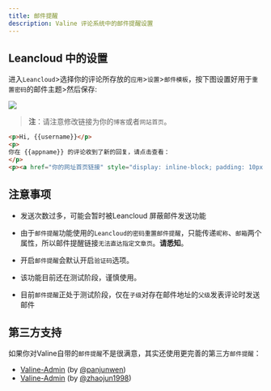 ```yaml
---
title: 邮件提醒
description: Valine 评论系统中的邮件提醒设置
---
```


## Leancloud 中的设置

进入`Leancloud`>选择你的评论所存放的`应用`>`设置`>`邮件模板`，按下图设置好用于`重置密码`的邮件主题>然后保存:

![](https://ws1.sinaimg.cn/large/006qRazegy1fiht7mk8cqj311y0di0uj.jpg)

> **注**：请注意修改链接为你的`博客`或者`网站首页`。

``` html
<p>Hi, {{username}}</p>
<p>
你在 {{appname}} 的评论收到了新的回复，请点击查看：
</p>
<p><a href="你的网址首页链接" style="display: inline-block; padding: 10px 20px; border-radius: 4px; background-color: #3090e4; color: #fff; text-decoration: none;">马上查看</a></p>
```

## 注意事项

- 发送次数过多，可能会暂时被Leancloud 屏蔽邮件发送功能  
- 由于`邮件提醒`功能使用的`Leancloud的密码重置邮件提醒`，只能传递`昵称`、`邮箱`两个属性，所以邮件提醒链接`无法直达指定文章页`。**请悉知**。  
- 开启`邮件提醒`会默认开启`验证码`选项。  
- 该功能目前还在测试阶段，谨慎使用。

- 目前`邮件提醒`正处于测试阶段，仅在`子级`对存在邮件地址的`父级`发表评论时发送邮件

## 第三方支持

如果你对Valine自带的`邮件提醒`不是很满意，其实还使用更完善的第三方`邮件提醒`：
- [Valine-Admin](https://github.com/panjunwen/Valine-Admin) (by [@panjunwen](https://github.com/panjunwen))
- [Valine-Admin](https://github.com/zhaojun1998/Valine-Admin) (by [@zhaojun1998](https://github.com/zhaojun1998/Valine-Admin))
